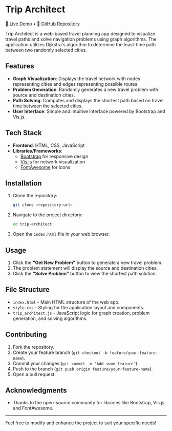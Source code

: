
# Trip Architect

[🔗 Live Demo](https://trip-architect-lime.vercel.app/) • [📁 GitHub Repository](https://github.com/Souhardya05/Trip-Architect.git)

Trip Architect is a web-based travel planning app designed to visualize travel paths and solve navigation problems using graph algorithms. The application utilizes Dijkstra's algorithm to determine the least-time path between two randomly selected cities.

## Features
- **Graph Visualization**: Displays the travel network with nodes representing cities and edges representing possible routes.
- **Problem Generation**: Randomly generates a new travel problem with source and destination cities.
- **Path Solving**: Computes and displays the shortest path based on travel time between the selected cities.
- **User Interface**: Simple and intuitive interface powered by Bootstrap and Vis.js.

## Tech Stack
- **Frontend**: HTML, CSS, JavaScript
- **Libraries/Frameworks**:
  - [Bootstrap](https://getbootstrap.com/) for responsive design
  - [Vis.js](https://visjs.org/) for network visualization
  - [FontAwesome](https://fontawesome.com/) for icons

## Installation
1. Clone the repository:
   ```bash
   git clone <repository-url>
   ```
2. Navigate to the project directory:
   ```bash
   cd trip-architect
   ```
3. Open the `index.html` file in your web browser.

## Usage
1. Click the **"Get New Problem"** button to generate a new travel problem.
2. The problem statement will display the source and destination cities.
3. Click the **"Solve Problem"** button to view the shortest path solution.

## File Structure
- `index.html` - Main HTML structure of the web app.
- `style.css` - Styling for the application layout and components.
- `trip_architect.js` - JavaScript logic for graph creation, problem generation, and solving algorithms.

## Contributing
1. Fork the repository.
2. Create your feature branch (`git checkout -b feature/your-feature-name`).
3. Commit your changes (`git commit -m 'Add some feature'`).
4. Push to the branch (`git push origin feature/your-feature-name`).
5. Open a pull request.


## Acknowledgments
- Thanks to the open-source community for libraries like Bootstrap, Vis.js, and FontAwesome.

---
Feel free to modify and enhance the project to suit your specific needs!
